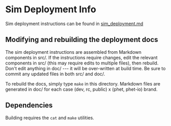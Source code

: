 
# Sim Deployment Info
Sim deployment instructions can be found in [sim_deployment.md](sim_deployment.md)

## Modifying and rebuilding the deployment docs
The sim deployment instructions are assembled from Markdown components in src/. If the instructions require changes, edit the relevant components in src/ (this may require edits to multiple files), then rebuild. Don't edit anything in doc/ --- it will be over-written at build time. Be sure to commit any updated files in both src/ and doc/.

To rebuild the docs, simply type `make` in this directory. Markdown files are generated in doc/ for each case (dev, rc, public) x (phet, phet-io) brand.

## Dependencies
Building requires the `cat` and `make` utilities.

